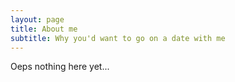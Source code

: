 ```yaml
---
layout: page
title: About me
subtitle: Why you'd want to go on a date with me
---
```


Oeps nothing here yet... 
